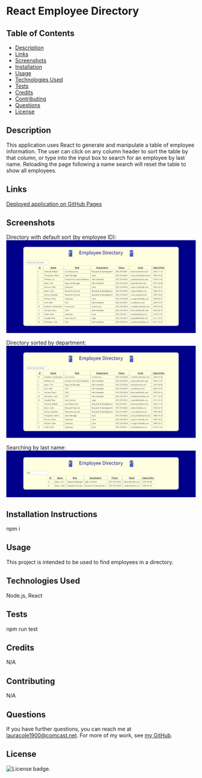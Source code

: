 # React Employee Directory

## Table of Contents

* [Description](#description)
* [Links](#links)
* [Screenshots](#screenshots)
* [Installation](#installation)
* [Usage](#usage)
* [Technologies Used](#technologies)
* [Tests](#tests)
* [Credits](#credits)
* [Contributing](#contributing)
* [Questions](#questions)
* [License](#license)

## Description

This application uses React to generate and manipulate a table of employee information. The user can click on any column header to sort the table by that column, or type into the input box to search for an employee by last name. Reloading the page following a name search will reset the table to show all employees.

## Links

[Deployed application on GitHub Pages](https://lauracole1900.github.io/reactEmployeeDirectory/)

## Screenshots

Directory with default sort (by employee ID):
![Default sort screencap:](src/assets/default-sort-screencap.png)

Directory sorted by department:
![Department sort screencap](src/assets/department-sort-screencap.png)

Searching by last name:
![Search results on last name](src/assets/search-by-last-name.png)

## Installation Instructions

npm i

## Usage

This project is intended to be used to find employees in a directory.

## Technologies Used

Node.js, React

## Tests

npm run test

## Credits

N/A

## Contributing

N/A

## Questions

If you have further questions, you can reach me at lauracole1900@comcast.net. For more of my work, see [my GitHub](https://github.com/LauraCole1900).

## License

![License badge](https://img.shields.io/badge/license-MIT-brightgreen).